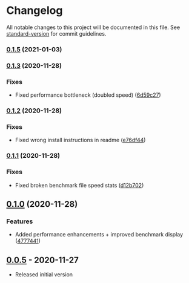 # Changelog

All notable changes to this project will be documented in this file. See [standard-version](https://github.com/conventional-changelog/standard-version) for commit guidelines.

### [0.1.5](https://github.com/crosstype/node-html-markdown/compare/v0.1.4...v0.1.5) (2021-01-03)

### [0.1.3](https://github.com/crosstype/node-html-markdown/compare/v0.1.2...v0.1.3) (2020-11-28)


### Fixes

* Fixed performance bottleneck (doubled speed) ([6d59c27](https://github.com/crosstype/node-html-markdown/commit/6d59c275f5f812d998ad36c09aeafa84191ed0a9))

### [0.1.2](https://github.com/crosstype/node-html-markdown/compare/v0.1.1...v0.1.2) (2020-11-28)


### Fixes

* Fixed wrong install instructions in readme ([e76df44](https://github.com/crosstype/node-html-markdown/commit/e76df44d3244888238a8962b5559e3a19a53675b))

### [0.1.1](https://github.com/crosstype/node-html-markdown/compare/v0.0.3...v0.1.1) (2020-11-28)


### Fixes

* Fixed broken benchmark file speed stats ([d12b702](https://github.com/crosstype/node-html-markdown/commit/d12b702274a2872d38d2b53269929002fc3924b7))


## [0.1.0](https://github.com/crosstype/node-html-markdown/compare/v0.0.3...v0.1.0) (2020-11-28)


### Features

* Added performance enhancements + improved benchmark display ([4777441](https://github.com/crosstype/node-html-markdown/commit/477744167d4e1ffce8c7bcbfbc34b5cd88aabf74))


## [0.0.5](https://github.com/crosstype/node-html-markdown/v0.0.0...v0.0.5) - 2020-11-27

- Released initial version
